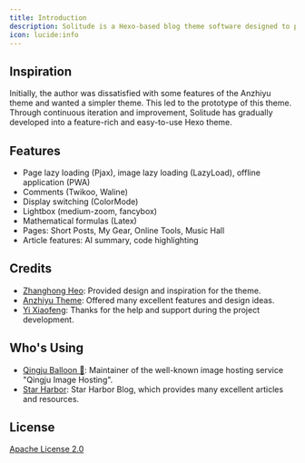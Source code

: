 ```yaml
---
title: Introduction
description: Solitude is a Hexo-based blog theme software designed to provide developers and writers with a minimalist and elegant blogging solution.
icon: lucide:info
---
```


## Inspiration

Initially, the author was dissatisfied with some features of the Anzhiyu theme and wanted a simpler theme. This led to the prototype of this theme. Through continuous iteration and improvement, Solitude has gradually developed into a feature-rich and easy-to-use Hexo theme.

## Features

- Page lazy loading (Pjax), image lazy loading (LazyLoad), offline application (PWA)
- Comments (Twikoo, Waline)
- Display switching (ColorMode)
- Lightbox (medium-zoom, fancybox)
- Mathematical formulas (Latex)
- Pages: Short Posts, My Gear, Online Tools, Music Hall
- Article features: AI summary, code highlighting

## Credits

- [Zhanghong Heo](https://github.com/zhheo): Provided design and inspiration for the theme.
- [Anzhiyu Theme](https://github.com/anzhiyu-c/hexo-theme-anzhiyu): Offered many excellent features and design ideas.
- [Yi Xiaofeng](https://github.com/yife68): Thanks for the help and support during the project development.

## Who's Using

- [Qingju Balloon 🎈](https://blog.qjqq.cn/): Maintainer of the well-known image hosting service "Qingju Image Hosting".
- [Star Harbor](https://blog.starsharbor.com/): Star Harbor Blog, which provides many excellent articles and resources.

## License

[Apache License 2.0](https://github.com/everfu/hexo-theme-solitude/blob/main/LICENSE)

